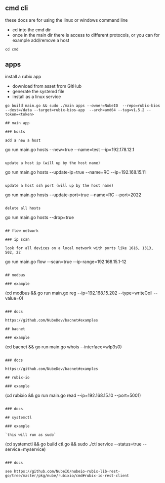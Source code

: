 ## cmd cli

these docs are for using the linux or windows command line

- cd into the cmd dir
- once in the main dir there is access to different protocols, or you can for example add/remove a host

```
cd cmd
```

## apps

install a rubix app

- download from asset from GitHub
- generate the systemd file
- install as a linux service

```
go build main.go && sudo ./main apps --owner=NubeIO  --repo=rubix-bios --dest=/data --target=rubix-bios-app  --arch=amd64 --tag=v1.5.2 --token=<token>

## main app

### hosts

add a new a host

````

go run main.go hosts --new=true --name=test --ip=192.178.12.1

````

update a host ip (will up by the host name)

````
go run main.go hosts --update-ip=true --name=RC --ip=192.168.15.11
````

update a host ssh port (will up by the host name)

````
go run main.go hosts --update-port=true --name=RC --port=2022
````

delete all hosts

````
go run main.go hosts --drop=true
````

## flow network

### ip scan

look for all devices on a local network with ports like 1616, 1313, 502, 22

````
go run main.go flow --scan=true --ip-range=192.168.15.1-12
````

## modbus

### example

````
(cd modbus && go run main.go reg --ip=192.168.15.202 --type=writeCoil --value=0)
````

### docs

https://github.com/NubeDev/bacnet#examples

## bacnet

### example

````
(cd bacnet && go run main.go whois --interface=wlp3s0)
````

### docs

https://github.com/NubeDev/bacnet#examples

## rubix-io

### example

````
(cd rubixio && go run main.go read --ip=192.168.15.10 --port=5001)
````

### docs

## systemctl

### example

`this will run as sudo`
````
(cd systemctl && go build ctl.go && sudo  ./ctl service --status=true --service=myservice)
````

### docs

see https://github.com/NubeIO/nubeio-rubix-lib-rest-go/tree/master/pkg/nube/rubixio/cmd#rubix-io-rest-client
